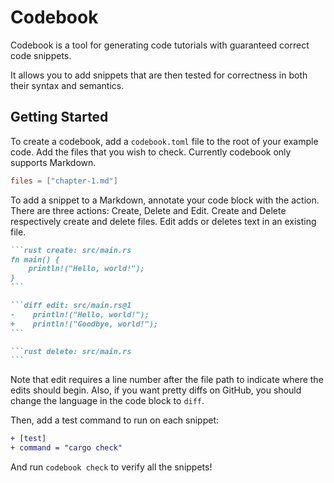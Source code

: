 # Codebook

Codebook is a tool for generating code tutorials with guaranteed correct
code snippets.

It allows you to add snippets that are then tested for correctness
in both their syntax and semantics.

## Getting Started

To create a codebook, add a `codebook.toml` file to the root of your
example code. Add the files that you wish to check. Currently codebook
only supports Markdown.

```toml create: examples/getting-started/codebook.toml
files = ["chapter-1.md"]
```

To add a snippet to a Markdown, annotate your code block with the action.
There are three actions: Create, Delete and Edit. Create and Delete 
respectively create and delete files. Edit adds or deletes text in 
an existing file.

````markdown create: examples/getting-started/chapter-1.md
```rust create: src/main.rs
fn main() {
    println!("Hello, world!");
}
```

```diff edit: src/main.rs@1
-    println!("Hello, world!");
+    println!("Goodbye, world!");
```

```rust delete: src/main.rs
```
````

Note that edit requires a line number after the file path to indicate where the edits should begin. Also,
if you want pretty diffs on GitHub, you should change the language in the code block to `diff`.

Then, add a test command to run on each snippet:

````diff edit: examples/getting-started/codebook.toml@1
+ [test]
+ command = "cargo check"
````

And run `codebook check` to verify all the snippets!
